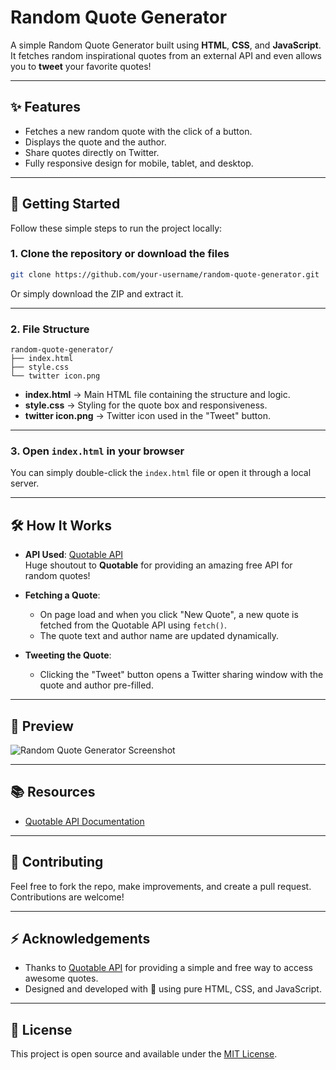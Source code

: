 # Random Quote Generator

A simple Random Quote Generator built using **HTML**, **CSS**, and **JavaScript**.  
It fetches random inspirational quotes from an external API and even allows you to **tweet** your favorite quotes!

---

## ✨ Features

- Fetches a new random quote with the click of a button.
- Displays the quote and the author.
- Share quotes directly on Twitter.
- Fully responsive design for mobile, tablet, and desktop.

---

## 🚀 Getting Started

Follow these simple steps to run the project locally:

### 1. Clone the repository or download the files

```bash
git clone https://github.com/your-username/random-quote-generator.git
```

Or simply download the ZIP and extract it.

---

### 2. File Structure

```
random-quote-generator/
├── index.html
├── style.css
└── twitter icon.png
```

- **index.html** → Main HTML file containing the structure and logic.
- **style.css** → Styling for the quote box and responsiveness.
- **twitter icon.png** → Twitter icon used in the "Tweet" button.

---

### 3. Open `index.html` in your browser

You can simply double-click the `index.html` file or open it through a local server.

---

## 🛠 How It Works

- **API Used**: [Quotable API](https://api.quotable.io)  
  Huge shoutout to **Quotable** for providing an amazing free API for random quotes!

- **Fetching a Quote**:
  - On page load and when you click "New Quote", a new quote is fetched from the Quotable API using `fetch()`.
  - The quote text and author name are updated dynamically.

- **Tweeting the Quote**:
  - Clicking the "Tweet" button opens a Twitter sharing window with the quote and author pre-filled.

---

## 📸 Preview

![Random Quote Generator Screenshot](https://github.com/user-attachments/assets/133915b3-e149-45c6-94f7-5020a77d1877)

---

## 📚 Resources

- [Quotable API Documentation](https://github.com/lukePeavey/quotable)

---

## 📩 Contributing

Feel free to fork the repo, make improvements, and create a pull request. Contributions are welcome!

---

## ⚡ Acknowledgements

- Thanks to [Quotable API](https://api.quotable.io) for providing a simple and free way to access awesome quotes.
- Designed and developed with 💙 using pure HTML, CSS, and JavaScript.

---

## 📄 License

This project is open source and available under the [MIT License](LICENSE).

